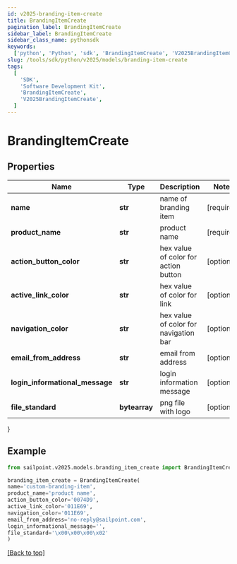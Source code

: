```yaml
---
id: v2025-branding-item-create
title: BrandingItemCreate
pagination_label: BrandingItemCreate
sidebar_label: BrandingItemCreate
sidebar_class_name: pythonsdk
keywords:
  ['python', 'Python', 'sdk', 'BrandingItemCreate', 'V2025BrandingItemCreate']
slug: /tools/sdk/python/v2025/models/branding-item-create
tags:
  [
    'SDK',
    'Software Development Kit',
    'BrandingItemCreate',
    'V2025BrandingItemCreate',
  ]
---
```


# BrandingItemCreate

## Properties

| Name | Type | Description | Notes |
| --- | --- | --- | --- |
| **name** | **str** | name of branding item | [required] |
| **product_name** | **str** | product name | [required] |
| **action_button_color** | **str** | hex value of color for action button | [optional] |
| **active_link_color** | **str** | hex value of color for link | [optional] |
| **navigation_color** | **str** | hex value of color for navigation bar | [optional] |
| **email_from_address** | **str** | email from address | [optional] |
| **login_informational_message** | **str** | login information message | [optional] |
| **file_standard** | **bytearray** | png file with logo | [optional] |

}

## Example

```python
from sailpoint.v2025.models.branding_item_create import BrandingItemCreate

branding_item_create = BrandingItemCreate(
name='custom-branding-item',
product_name='product name',
action_button_color='0074D9',
active_link_color='011E69',
navigation_color='011E69',
email_from_address='no-reply@sailpoint.com',
login_informational_message='',
file_standard='\x00\x00\x00\x02'
)

```

[[Back to top]](#)
